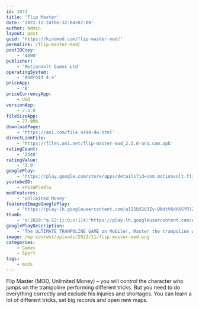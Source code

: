```yaml
---
id: 1043
title: 'Flip Master'
date: '2022-11-24T06:32:04+07:00'
author: Admin
layout: post
guid: 'https://kindmod.com/flip-master-mod/'
permalink: /flip-master-mod/
postIDCopy:
    - '4490'
publisher:
    - 'MotionVolt Games Ltd'
operatingSystem:
    - 'Android 4.4'
priceApp:
    - '0'
priceCurrencyApp:
    - USD
versionApp:
    - 2.3.0
fileSizeApp:
    - 77.9Mb
downloadPage:
    - 'https://an1.com/file_4490-dw.html'
directLinkFile:
    - 'https://files.an1.net/flip-master-mod_2.3.0-an1.com.apk'
ratingCount:
    - '2340'
ratingValue:
    - '3.9'
googlePlay:
    - 'https://play.google.com/store/apps/details?id=com.motionvolt.flipbounce'
youtubeID:
    - sPoiWPJadlw
modFeatures:
    - 'Unlimited Money'
featuredImageGooglePlay:
    - 'https://play-lh.googleusercontent.com/alI5bX2U3Zy-QNdtV6dHXSYRlZTeVhZaP5BOFBQG9pl5FiZzVXIt1B72twniBjhNfWs'
thumb:
    - 's:2829:"a:22:{i:0;s:114:"https://play-lh.googleusercontent.com/AdBpJzylLwLHTrq0YF8voQCqI0LUarYKlu-7gket_OIatNSHBJ0RpgEzCrvmh9Uf8w=w526-h296";i:1;s:114:"https://play-lh.googleusercontent.com/s-WXS5mHzO9uxeidXbkOFzrQ9gSM8QL8IFkHAfXZO_btYbiqUShF5Qa2weqTum2o_Q=w526-h296";i:2;s:115:"https://play-lh.googleusercontent.com/eKaUQ4ONU1T3zzN7sRp8ZqoWBd3Xg7Ssp1dblcBYKKpWVHedI8lKsTdQLyozwkvRbSo=w526-h296";i:3;s:115:"https://play-lh.googleusercontent.com/laIeXTw8sRewit3EiX7bzMzKVDj0aZQlujNH3wDAZD4WVlY3iBhTmWsPzHT11DrPSvI=w526-h296";i:4;s:114:"https://play-lh.googleusercontent.com/a_LmyGSUWwe-XNvs1kvcO_-Yn4Z9Qg5gcCYyFBYXwJ6Q4oGWVUpHRM8-3MstXKGQDQ=w526-h296";i:5;s:112:"https://play-lh.googleusercontent.com/TF_rqErzgcwX1IiYSzXXVyfBvjCykTndtY484a-3v1fzY5ZjNu4dNs0exyK0DoCp=w526-h296";i:6;s:114:"https://play-lh.googleusercontent.com/WMqhw9jwnfP6LwiI0WBbJ0_6XibLrE2NL-0Ajuqvd9-3B36j3xRXylhXIUpTjqYpMQ=w526-h296";i:7;s:114:"https://play-lh.googleusercontent.com/5-bhpO-EDW1ZDkMSsJH50wSuDtbbjcPMW8v7dEHiIF3LS_eElIYHq4v1SEBz3ANZNQ=w526-h296";i:8;s:114:"https://play-lh.googleusercontent.com/S-8_MKlz826kNxpS05m6MR9Qwz9D4xB8Ma0_Y6-Rn75d3SUbUYWG3bq_WpIA5HEXGw=w526-h296";i:9;s:116:"https://play-lh.googleusercontent.com/spOE6_KDUpEBQj7pFnvRnZcNslZctMRXwzQqS9ik7MMIw114Lv0YqWgpamN17e3PUzx-=w526-h296";i:10;s:115:"https://play-lh.googleusercontent.com/uddDcXYtn_3kOQ_dRFh0GSiaNDaO2uHBMwGTXHZl9UmD0YsPcctBQLWvaWl-4CHR-pg=w526-h296";i:11;s:116:"https://play-lh.googleusercontent.com/FT284Pad9wlbV7XrrCjmVCe1cNzQLmpJ2aB13iRBShHEC0QZnaQ7se9Zn4dUHRj1jHah=w526-h296";i:12;s:116:"https://play-lh.googleusercontent.com/8be2gMT66GDHkxkie5yqNNxSyQdbx4gUkAss9x31V10ATViJxiwitwB7l_VCcNX-GMok=w526-h296";i:13;s:116:"https://play-lh.googleusercontent.com/Y5d9FJ3EbuEHoiW8wUtTibC09aF9zpL7kFds2AJ2LQd2uB0x1cJHk9vDxJGqNptEAYs1=w526-h296";i:14;s:115:"https://play-lh.googleusercontent.com/9KduLa0_lCunE3hiYQeT_WCSJPeiC4O410nxtRfsiOpmiw1oPPpQaGiwrJit2T_9IEA=w526-h296";i:15;s:114:"https://play-lh.googleusercontent.com/K_bhYVa1Nwr9nz5kk8m8bIrMi6Cxy9YR1RUUAj-GtqdILPjjhCa3OFh2B9Rjs7l_5Q=w526-h296";i:16;s:116:"https://play-lh.googleusercontent.com/a96WLzZLdRC2FpnS1jxvchML2hg7NjX3V9XcZWG2BEZYQZpiLbIhXh5qy7KuqlvYG69Y=w526-h296";i:17;s:115:"https://play-lh.googleusercontent.com/3IPO9OOZxQDDLioB6HoHUD9nI3q1-bgDE6sPzzB8QOzAiOo2F5ZUkQLZNq1LOzfuEfc=w526-h296";i:18;s:114:"https://play-lh.googleusercontent.com/yR2bcSaTk_jxn8OypiLA0XgarWYZxQcvk-KjzWOTFVN3SzuFDMAbtM7Djz9-xZbU_A=w526-h296";i:19;s:115:"https://play-lh.googleusercontent.com/b3a5PXROB7hbWzAtHdQBonBw3w3a9pjYJxW_9duLJAiaAbQ-VYoRLNXn5r-XyOocD-8=w526-h296";i:20;s:115:"https://play-lh.googleusercontent.com/WNowUqFbr7uNcHmJOOsHHXTFY_4FAoHaf-gY3j0ODufMVYN5JatE38QrikWB4SgkOAA=w526-h296";i:21;s:115:"https://play-lh.googleusercontent.com/VQPHnVGCh9AJZfZcwTcHVVUWOJCP0UYycBkIG4wBlHMEATtzTDl8KtJCatPgxZmSMoI=w526-h296";}";'
googlePlayDescription:
    - 'The ULTIMATE TRAMPOLINE GAME on Mobile!. Master the trampoline with Frontflips, Backflips, Gainers, Layouts, Jumps and Bounces on your backyard, gym or circus trampolines and train to be the Master of Trampoline!. With a custom physics engine and animated Ragdoll Physics, Flip Master is the most dynamic and entertaining Trampoline experience ever created! Defy the laws of physics and prove yourself worthy!'
image: /wp-content/uploads/2022/11/flip-master-mod.png
categories:
    - Games
    - Sport
tags:
    - mods
---
```


Flip Master (MOD, Unlimited Money) – you will control the character who jumps on the trampoline performing different tricks. But you need to do everything correctly and exclude his injuries and shortages. You can learn a lot of different tricks, set big records and open new maps.